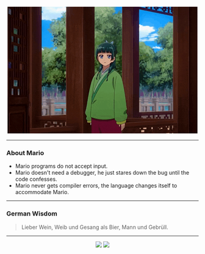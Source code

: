 <p align="center">
  <img src="assets/maomao.gif" />
</p>

---

### About Mario
- Mario programs do not accept input.
- Mario doesn't need a debugger, he just stares down the bug until the code confesses.
- Mario never gets compiler errors, the language changes itself to accommodate Mario.

---

### German Wisdom
> Lieber Wein, Weib und Gesang als Bier, Mann und Gebrüll.

---

<p align="center">
  <a>
    <img height="180em" src="https://github-readme-stats-eight-theta.vercel.app/api?username=Torfkopp&show_icons=true&theme=dark&include_all_commits=true&count_private=true"/>
  </a>
  <a href="https://github.com/Torfkopp?tab=repositories">
    <img height="180em" src="https://github-readme-stats-eight-theta.vercel.app/api/top-langs/?username=torfkopp&layout=compact&theme=dark&langs_count=8&hide=java"/>
  </a>
</p>
